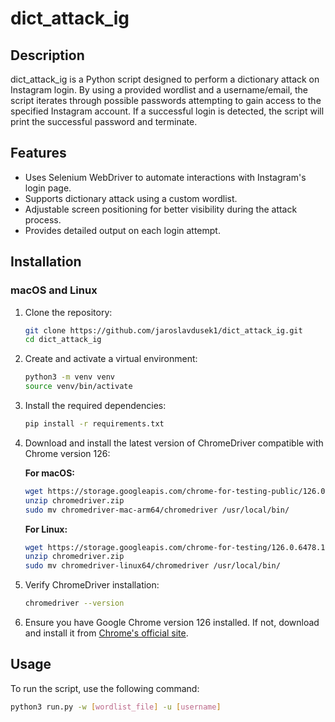 # dict_attack_ig

## Description
dict_attack_ig is a Python script designed to perform a dictionary attack on Instagram login. By using a provided wordlist and a username/email, the script iterates through possible passwords attempting to gain access to the specified Instagram account. If a successful login is detected, the script will print the successful password and terminate.

## Features
- Uses Selenium WebDriver to automate interactions with Instagram's login page.
- Supports dictionary attack using a custom wordlist.
- Adjustable screen positioning for better visibility during the attack process.
- Provides detailed output on each login attempt.

## Installation

### macOS and Linux
1. Clone the repository:

    ```sh
    git clone https://github.com/jaroslavdusek1/dict_attack_ig.git
    cd dict_attack_ig
    ```

2. Create and activate a virtual environment:

    ```sh
    python3 -m venv venv
    source venv/bin/activate
    ```

3. Install the required dependencies:

    ```sh
    pip install -r requirements.txt
    ```

4. Download and install the latest version of ChromeDriver compatible with Chrome version 126:

    **For macOS:**

    ```sh
    wget https://storage.googleapis.com/chrome-for-testing-public/126.0.6478.126/mac-arm64/chromedriver-mac-arm64.zipzip -O chromedriver.zip
    unzip chromedriver.zip
    sudo mv chromedriver-mac-arm64/chromedriver /usr/local/bin/
    ```

    **For Linux:**

    ```sh
    wget https://storage.googleapis.com/chrome-for-testing/126.0.6478.126/linux64/chromedriver-linux64.zip -O chromedriver.zip
    unzip chromedriver.zip
    sudo mv chromedriver-linux64/chromedriver /usr/local/bin/
    ```

5. Verify ChromeDriver installation:

    ```sh
    chromedriver --version
    ```

6. Ensure you have Google Chrome version 126 installed. If not, download and install it from [Chrome's official site](https://www.google.com/chrome/).

## Usage

To run the script, use the following command:

```sh
python3 run.py -w [wordlist_file] -u [username]
